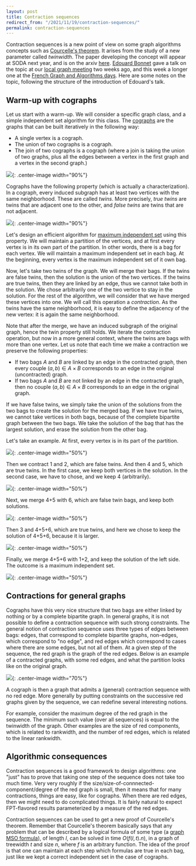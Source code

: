 ```yaml
---
layout: post
title: Contraction sequences
redirect_from: "/2021/11/19/contraction-sequences/"
permalink: contraction-sequences
---
```


Contraction sequences is a new point of view on some graph algorithms 
concepts such as 
[Courcelle's theorem](https://en.wikipedia.org/wiki/Courcelle%27s_theorem). 
It arises from the study of a new 
parameter called *twinwidth*. 
The paper developing the concept will appear at SODA next year, and is on 
the arxiv [here](https://arxiv.org/abs/2111.00282).
[Edouard Bonnet](https://perso.ens-lyon.fr/edouard.bonnet/) 
gave a talk on the topic at our 
[local graph meeting](https://perso.liris.cnrs.fr/lfeuilloley/graph-meeting.html) two weeks 
ago, and this week a longer one at the 
[French Graph and Algorithms days](https://jga2021.sciencesconf.org/).
Here are some notes on the topic, following the structure of the introduction 
of Edouard's talk.

## Warm-up with cographs

Let us start with a warm-up. We will consider a specific graph class, and a 
simple independent set algorithm for this class.
The [cographs](https://en.wikipedia.org/wiki/Cograph) 
are the graphs that can be built iteratively in the following 
way: 

* A single vertex is a cograph.
* The union of two cographs is a cograph.
* The join of two cographs is a cograph (where a join is taking the union of 
two graphs, plus all the edges between a vertex in the first graph and a 
vertex in the second graph.)

![](../assets/cograph-construction.png){: .center-image width="90%"}

Cographs have the following property (which is actually a characterization). 
In a cograph, every induced subgraph has at least two 
vertices with the same neighborhood. 
These are called *twins*. 
More precisely, *true twins* are twins that are adjacent one to the other, 
and *false twins* are twins that are not adjacent.

![](../assets/twins-true-false.png){: .center-image width="90%"}

Let's design an efficient algorithm for 
[maximum independent set](https://en.wikipedia.org/wiki/Independent_set_(graph_theory)) 
using this property. 
We will maintain a partition of the vertices, 
and at first every vertex is in its own part of the partition. 
In other words, there is a bag for each vertex. 
We will maintain a maximum independent set in each bag. At the beginning, 
every vertex is the maximum independent set of it own bag.

Now, let's take two twins of the graph. 
We will merge their bags. 
If the twins are false twins, then the solution is the union of the two 
vertices. 
If the twins are true twins, then they are linked by an edge, thus we cannot 
take both in the solution. We chose arbitrarily one of the two vertice to
stay in the solution. 
For the rest of the algorithm, we will consider that we have merged these 
vertices into one. We will call this operation a *contraction*.
As the twins have the same neighborhood, it is easy to define the adjacency 
of the new vertex: it is again the same neighborhood.

Note that after the merge, we have an induced subgraph of the original 
graph, hence the twin property still holds. We iterate the contraction operation, 
but now in a more general context, where the twins are bags with more than 
one vertex. 
Let us note that each time we make a contraction we preserve the 
following properties: 

* If two bags $A$ and $B$ are linked by an edge in the 
contracted graph, then every couple $(a,b) \in A\times B$ corresponds to an 
edge in the original (uncontracted) graph.
* If two bags $A$ and $B$ are not linked by an edge in the contracted graph, 
then no couple $(a,b) \in A\times B$ corresponds to an edge in the original 
graph.

If we have false twins, we simply take the union of the solutions
from the two bags to create the solution for the merged bag. 
If we have true twins, we cannot take vertices in both bags, because of the 
complete bipartite graph between the two bags. 
We take the solution of the bag that has the largest solution, and erase 
the solution from the other bag.

Let's take an example. At first, every vertex is in its part of the 
partition.

![](../assets/cographe-algo-1.png){: .center-image width="50%"}

Then we contract 1 and 2, which are false twins. And then 4 and 5, which are
true twins. In the first case, we keep both vertices in the solution. 
In the second case, we have to chose, and we keep 4 (arbitrarily). 

![](../assets/cographe-algo-2.png){: .center-image width="50%"}

Next, we merge 4+5 with 6, which are false twin bags, and keep both solutions. 

![](../assets/cographe-algo-3.png){: .center-image width="50%"}

Then 3 and 4+5+6, which are true twins, and here we chose to keep the 
solution of 4+5+6, because it is larger. 

![](../assets/cographe-algo-4.png){: .center-image width="50%"}

Finally, we merge  4+5+6 with 1+2, and keep the solution of the left side.
The outcome is a maximum independent set.

![](../assets/cographe-algo-5.png){: .center-image width="50%"}

## Contractions for general graphs

Cographs have this very nice structure that two bags are either linked by 
nothing or by a complete bipartite graph. 
In general graphs, it is not possible to define a contraction sequence 
with such strong constraints. 
The general notion of contraction sequence uses three types of edges between 
bags: edges, that correspond to complete bipartite graphs, non-edges, which
correspond to "no edge", and red edges which correspond to cases where there 
are some edges, but not all of them.
At a given step of the sequence, the red graph is the graph of the red edges.
Below is an example of a contracted graphs, with some red edges, and what
the partition looks like on the original graph.

![](../assets/contraction-2.png){: .center-image width="70%"}

A cograph is then a graph that admits a (general) contraction sequence with
no red edge. More generally by putting constraints on the successive red 
graphs given by the sequence, we can redefine several interesting notions. 

For example, consider the maximum degree of the red graph in the sequence. 
The minimum such value (over all sequences) is equal to the twinwidth of 
the graph. 
Other examples are the size of red components, which is related to
rankwidth, and the number of red edges, which is related to the 
linear rankwidth.

## Algorithmic consequences

Contraction sequences is a good framework to design algorithms: one "just" 
has to prove that taking one step of the sequence does not take too much 
time. 
Very very roughly if the size/size-of-connnected-component/degree of the 
red graph is small, then it means that for many contractions, things are 
easy, like for cographs. 
When there are red edges, then we might need to do complicated things. 
It is fairly natural to expect FPT-flavored results parameterized by a
measure of the red edges.

Contraction sequences can be used to get a new proof of Courcelle's theorem.
Remember that Courcelle's theorem basically says that any problem that
can be described by a logical formula of some type (a 
[graph MSO formula](https://en.wikipedia.org/wiki/Logic_of_graphs)), 
of length $l$, can be 
solved in time $O(f(l,t).n)$, in a graph of treewidth $t$ and size $n$, 
where $f$ is an arbitrary function. 
The idea of the proof is that one can maintain at each step which formulas 
are true in each bag, just like we kept a correct independent set in 
the case of cographs.
 










